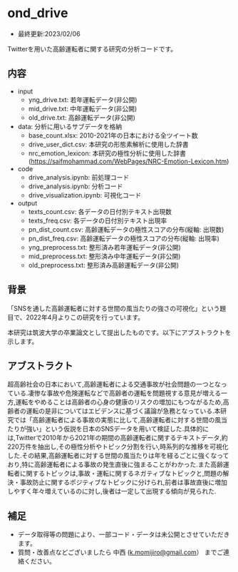 # ond_drive
- 最終更新:2023/02/06

Twitterを用いた高齢運転者に関する研究の分析コードです。

## 内容
  - input
    - yng_drive.txt: 若年運転データ(非公開)
    - mid_drive.txt: 中年運転データ(非公開)
    - old_drive.txt: 高齢運転データ(非公開)
  - data: 分析に用いるサブデータを格納
    - base_count.xlsx: 2010-2021年の日本における全ツイート数
    - drive_user_dict.csv: 本研究の形態素解析に使用した辞書
    - nrc_emotion_lexicon: 本研究の極性分析に使用した辞書 (https://saifmohammad.com/WebPages/NRC-Emotion-Lexicon.htm)
  - code
    - drive_analysis.ipynb: 前処理コード
    - drive_analysis.ipynb: 分析コード
    - drive_visualization.ipynb: 可視化コード
  - output
    - texts_count.csv: 各データの日付別テキスト出現数
    - texts_freq.csv: 各データの日付別テキスト出現率
    - pn_dist_count.csv: 高齢運転データの極性スコアの分布(縦軸: 出現数)
    - pn_dist_freq.csv: 高齢運転データの極性スコアの分布(縦軸: 出現率)
    - yng_preprocess.txt: 整形済み若年運転データ(非公開)
    - mid_preprocess.txt: 整形済み中年運転データ(非公開)
    - old_preprocess.txt: 整形済み高齢運転データ(非公開)
  
## 背景
「SNSを通した高齢運転者に対する世間の風当たりの強さの可視化」という題目で、2022年4月よりこの研究を行っています。

本研究は筑波大学の卒業論文として提出したものです。以下にアブストラクトを示します。


## アブストラクト
超高齢社会の日本において,高齢運転者による交通事故が社会問題の一つとなっている.凄惨な事故や危険運転などで高齢者の運転を問題視する意見が増える一方,運転をやめることは高齢者の心身の健康のリスクの増加にもつながるため,高齢者の運転の是非についてはエビデンスに基づく議論が急務となっている.本研究では「高齢運転者による事故の実態に比して,高齢運転者に対する世間の風当たりが強い」という仮説を日本のSNSデータを用いて検証した.具体的には,Twitterで2010年から2021年の期間の高齢運転者に関するテキストデータ,約220万件を抽出し,その極性分析やトピック分割を行い,時系列的な推移を可視化した.その結果,高齢運転者に対する世間の風当たりは年を経るごとに強くなっており,特に高齢運転者による事故の発生直後に強まることがわかった.また高齢運転者に関するトピックは,事故・運転に関するネガティブなトピックと,問題の解決・事故防止に関するポジティブなトピックに分けられ,前者は事故直後に増加しやすく年々増えているのに対し,後者は一定して出現する傾向が見られた.

## 補足
- データ取得等の問題により、一部コード・データは未公開とさせていただきます。
- 質問・改善点などございましたら 中西 (k.momijiro@gmail.com） までご連絡ください。


